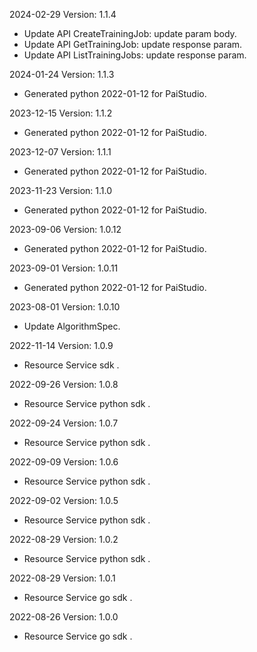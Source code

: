 2024-02-29 Version: 1.1.4
- Update API CreateTrainingJob: update param body.
- Update API GetTrainingJob: update response param.
- Update API ListTrainingJobs: update response param.


2024-01-24 Version: 1.1.3
- Generated python 2022-01-12 for PaiStudio.

2023-12-15 Version: 1.1.2
- Generated python 2022-01-12 for PaiStudio.

2023-12-07 Version: 1.1.1
- Generated python 2022-01-12 for PaiStudio.

2023-11-23 Version: 1.1.0
- Generated python 2022-01-12 for PaiStudio.

2023-09-06 Version: 1.0.12
- Generated python 2022-01-12 for PaiStudio.

2023-09-01 Version: 1.0.11
- Generated python 2022-01-12 for PaiStudio.

2023-08-01 Version: 1.0.10
- Update AlgorithmSpec.

2022-11-14 Version: 1.0.9
- Resource Service sdk .

2022-09-26 Version: 1.0.8
- Resource Service python sdk .

2022-09-24 Version: 1.0.7
- Resource Service python sdk .

2022-09-09 Version: 1.0.6
- Resource Service python sdk .

2022-09-02 Version: 1.0.5
- Resource Service python sdk .

2022-08-29 Version: 1.0.2
- Resource Service python sdk .

2022-08-29 Version: 1.0.1
- Resource Service go sdk .

2022-08-26 Version: 1.0.0
- Resource Service go sdk .

